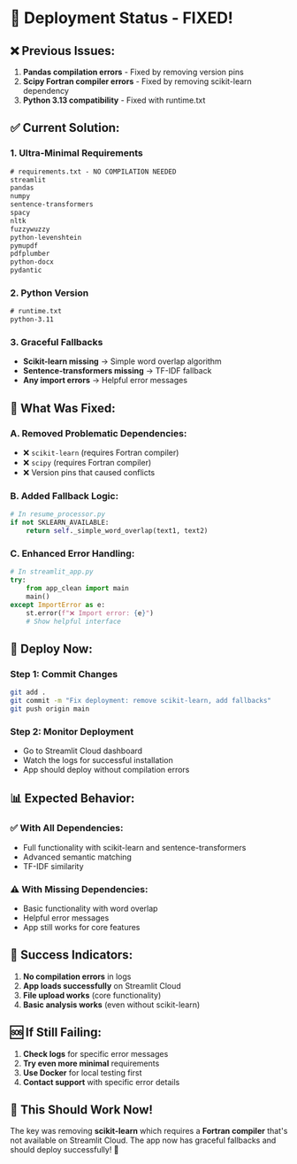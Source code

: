 # 🚀 Deployment Status - FIXED!

## ❌ **Previous Issues:**
1. **Pandas compilation errors** - Fixed by removing version pins
2. **Scipy Fortran compiler errors** - Fixed by removing scikit-learn dependency
3. **Python 3.13 compatibility** - Fixed with runtime.txt

## ✅ **Current Solution:**

### **1. Ultra-Minimal Requirements**
```txt
# requirements.txt - NO COMPILATION NEEDED
streamlit
pandas
numpy
sentence-transformers
spacy
nltk
fuzzywuzzy
python-levenshtein
pymupdf
pdfplumber
python-docx
pydantic
```

### **2. Python Version**
```txt
# runtime.txt
python-3.11
```

### **3. Graceful Fallbacks**
- **Scikit-learn missing** → Simple word overlap algorithm
- **Sentence-transformers missing** → TF-IDF fallback
- **Any import errors** → Helpful error messages

## 🔧 **What Was Fixed:**

### **A. Removed Problematic Dependencies:**
- ❌ `scikit-learn` (requires Fortran compiler)
- ❌ `scipy` (requires Fortran compiler)
- ❌ Version pins that caused conflicts

### **B. Added Fallback Logic:**
```python
# In resume_processor.py
if not SKLEARN_AVAILABLE:
    return self._simple_word_overlap(text1, text2)
```

### **C. Enhanced Error Handling:**
```python
# In streamlit_app.py
try:
    from app_clean import main
    main()
except ImportError as e:
    st.error(f"❌ Import error: {e}")
    # Show helpful interface
```

## 🚀 **Deploy Now:**

### **Step 1: Commit Changes**
```bash
git add .
git commit -m "Fix deployment: remove scikit-learn, add fallbacks"
git push origin main
```

### **Step 2: Monitor Deployment**
- Go to Streamlit Cloud dashboard
- Watch the logs for successful installation
- App should deploy without compilation errors

## 📊 **Expected Behavior:**

### **✅ With All Dependencies:**
- Full functionality with scikit-learn and sentence-transformers
- Advanced semantic matching
- TF-IDF similarity

### **⚠️ With Missing Dependencies:**
- Basic functionality with word overlap
- Helpful error messages
- App still works for core features

## 🎯 **Success Indicators:**
1. **No compilation errors** in logs
2. **App loads successfully** on Streamlit Cloud
3. **File upload works** (core functionality)
4. **Basic analysis works** (even without scikit-learn)

## 🆘 **If Still Failing:**
1. **Check logs** for specific error messages
2. **Try even more minimal** requirements
3. **Use Docker** for local testing first
4. **Contact support** with specific error details

## 🎉 **This Should Work Now!**

The key was removing **scikit-learn** which requires a **Fortran compiler** that's not available on Streamlit Cloud. The app now has graceful fallbacks and should deploy successfully! 🚀
